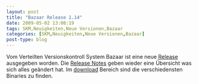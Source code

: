 ```yaml
---
layout: post
title: "Bazaar Release 1.14"
date: 2009-05-02 13:08:19
tags: SKM,Neuigkeiten,Neue Versionen,Bazaar
categories: [SKM,Neuigkeiten,Neue Versionen,Bazaar]
post-type: blog
---
```

Vom Verteilten Versionskontroll System Bazaar ist eine neue [Release](http://bazaar-vcs.org) ausgegeben worden. 
Die [Release Notes](http://doc.bazaar-vcs.org/bzr.1.14/en/release-notes/NEWS.html#bzr-1-14) geben wieder eine Übersicht 
was sich alles geändert hat. Im [download](http://bazaar-vcs.org/Download) Bereich sind die verschiedensten Binaries zu finden.
